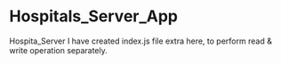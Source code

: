 # Hospitals_Server_App
Hospita_Server 
I have created index.js file extra here, to perform read & write operation separately.
